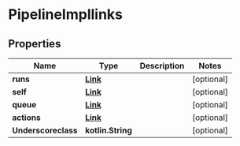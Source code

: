 
# PipelineImpllinks

## Properties
Name | Type | Description | Notes
------------ | ------------- | ------------- | -------------
**runs** | [**Link**](Link.md) |  |  [optional]
**self** | [**Link**](Link.md) |  |  [optional]
**queue** | [**Link**](Link.md) |  |  [optional]
**actions** | [**Link**](Link.md) |  |  [optional]
**Underscoreclass** | **kotlin.String** |  |  [optional]



